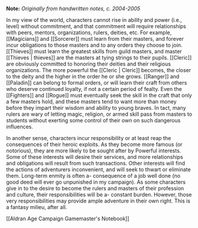 **Note:** *Originally from handwritten notes, c. 2004-2005*

In my view of the world, characters cannot rise in ability and power (i.e., level) without commitment, and that commitment will require relationships with peers, mentors, organizations, rulers, deities, etc. For example, [[Magicians]] and [[Sorcerer]] must learn from their masters, and forever incur obligations to those masters and to any orders they choose to join. [[Thieves]] must learn the greatest skills from guild masters, and master [[Thieves | thieves]] are the masters at tying strings to their pupils. [[Cleric]] are obviously committed to honoring their deities and their religious organizations. The more powerful the [[Cleric | Cleric]] becomes, the closer to the deity and the higher in the order he or she grows. [[Ranger]] and [[Paladin]] can belong to formal orders, or will learn their craft from others who deserve continued loyalty, if not a certain period of fealty. Even the [[Fighters]] and [[Rogue]] must eventually seek the skill in the craft that only a few masters hold, and these masters tend to want more than money before they impart their wisdom and ability to young braves. In tact, many rulers are wary of letting magic, religion, or armed skill pass from masters to students without exerting some control of their own on such dangerous influences.

In another sense, characters incur responsibility or at least reap the consequences of their heroic exploits. As they become more famous (or notorious), they are more likely to be sought after by Powerful interests. Some of these interests will desire their services, and more relationships and obligations will result from such transactions. Other interests will find the actions of adventurers inconvenient, and will seek to thwart or eliminate them. Long-term enmity is often a- consequence of a job well done (no good deed will ever go unpunished in my campaign). As some characters give in to the desire to become the rulers and masters of their profession and culture, their responsibilities will be a- constant burden. However, those very responsibilities may provide ample adventure in their own right. This is a fantasy milieu, after all.

[[Aldran Age Campaign Gamemaster's Notebook]]